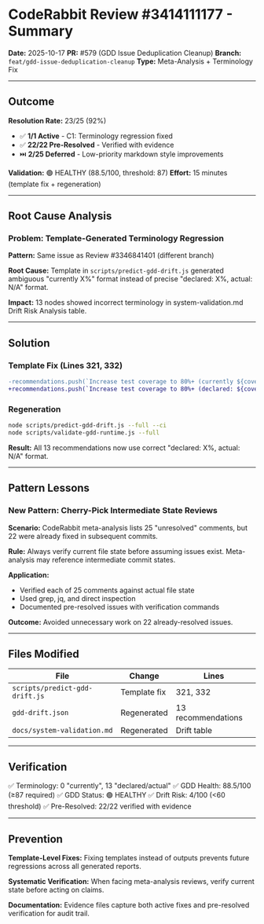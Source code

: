 # CodeRabbit Review #3414111177 - Summary

**Date:** 2025-10-17
**PR:** #579 (GDD Issue Deduplication Cleanup)
**Branch:** `feat/gdd-issue-deduplication-cleanup`
**Type:** Meta-Analysis + Terminology Fix

---

## Outcome

**Resolution Rate:** 23/25 (92%)
- ✅ **1/1 Active** - C1: Terminology regression fixed
- ✅ **22/22 Pre-Resolved** - Verified with evidence
- ⏭️ **2/25 Deferred** - Low-priority markdown style improvements

**Validation:** 🟢 HEALTHY (88.5/100, threshold: 87)
**Effort:** 15 minutes (template fix + regeneration)

---

## Root Cause Analysis

### Problem: Template-Generated Terminology Regression

**Pattern:** Same issue as Review #3346841401 (different branch)

**Root Cause:** Template in `scripts/predict-gdd-drift.js` generated ambiguous "currently X%" format instead of precise "declared: X%, actual: N/A" format.

**Impact:** 13 nodes showed incorrect terminology in system-validation.md Drift Risk Analysis table.

---

## Solution

### Template Fix (Lines 321, 332)
```diff
-recommendations.push(`Increase test coverage to 80%+ (currently ${coverageNum}%)`);
+recommendations.push(`Increase test coverage to 80%+ (declared: ${coverageNum}%, actual: N/A)`);
```

### Regeneration
```bash
node scripts/predict-gdd-drift.js --full --ci
node scripts/validate-gdd-runtime.js --full
```

**Result:** All 13 recommendations now use correct "declared: X%, actual: N/A" format.

---

## Pattern Lessons

### New Pattern: Cherry-Pick Intermediate State Reviews

**Scenario:** CodeRabbit meta-analysis lists 25 "unresolved" comments, but 22 were already fixed in subsequent commits.

**Rule:** Always verify current file state before assuming issues exist. Meta-analysis may reference intermediate commit states.

**Application:**
- Verified each of 25 comments against actual file state
- Used grep, jq, and direct inspection
- Documented pre-resolved issues with verification commands

**Outcome:** Avoided unnecessary work on 22 already-resolved issues.

---

## Files Modified

| File | Change | Lines |
|------|--------|-------|
| `scripts/predict-gdd-drift.js` | Template fix | 321, 332 |
| `gdd-drift.json` | Regenerated | 13 recommendations |
| `docs/system-validation.md` | Regenerated | Drift table |

---

## Verification

✅ Terminology: 0 "currently", 13 "declared/actual"
✅ GDD Health: 88.5/100 (≥87 required)
✅ GDD Status: 🟢 HEALTHY
✅ Drift Risk: 4/100 (<60 threshold)
✅ Pre-Resolved: 22/22 verified with evidence

---

## Prevention

**Template-Level Fixes:** Fixing templates instead of outputs prevents future regressions across all generated reports.

**Systematic Verification:** When facing meta-analysis reviews, verify current state before acting on claims.

**Documentation:** Evidence files capture both active fixes and pre-resolved verification for audit trail.
